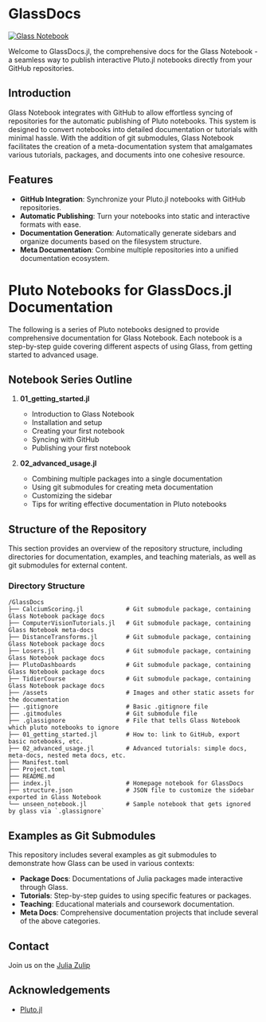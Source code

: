 # GlassDocs

[![Glass Notebook](https://img.shields.io/badge/Docs-Glass%20Notebook-aquamarine.svg)](https://glassnotebook.io/r/g7gi-y9zvTVvRLrmptnbP/index.jl)

Welcome to GlassDocs.jl, the comprehensive docs for the Glass Notebook - a seamless way to publish interactive Pluto.jl notebooks directly from your GitHub repositories.

## Introduction

Glass Notebook integrates with GitHub to allow effortless syncing of repositories for the automatic publishing of Pluto notebooks. This system is designed to convert notebooks into detailed documentation or tutorials with minimal hassle. With the addition of git submodules, Glass Notebook facilitates the creation of a meta-documentation system that amalgamates various tutorials, packages, and documents into one cohesive resource.

## Features

- **GitHub Integration**: Synchronize your Pluto.jl notebooks with GitHub repositories.
- **Automatic Publishing**: Turn your notebooks into static and interactive formats with ease.
- **Documentation Generation**: Automatically generate sidebars and organize documents based on the filesystem structure.
- **Meta Documentation**: Combine multiple repositories into a unified documentation ecosystem.

# Pluto Notebooks for GlassDocs.jl Documentation

The following is a series of Pluto notebooks designed to provide comprehensive documentation for Glass Notebook. Each notebook is a step-by-step guide covering different aspects of using Glass, from getting started to advanced usage.

## Notebook Series Outline

1. **01_getting_started.jl**
    - Introduction to Glass Notebook
    - Installation and setup
    - Creating your first notebook
    - Syncing with GitHub
    - Publishing your first notebook

2. **02_advanced_usage.jl**
    - Combining multiple packages into a single documentation
    - Using git submodules for creating meta documentation
    - Customizing the sidebar
    - Tips for writing effective documentation in Pluto notebooks

## Structure of the Repository

This section provides an overview of the repository structure, including directories for documentation, examples, and teaching materials, as well as git submodules for external content.

### Directory Structure

```
/GlassDocs
├── CalciumScoring.jl            # Git submodule package, containing Glass Notebook package docs
├── ComputerVisionTutorials.jl   # Git submodule package, containing Glass Notebook meta-docs
├── DistanceTransforms.jl        # Git submodule package, containing Glass Notebook package docs
├── Losers.jl                    # Git submodule package, containing Glass Notebook package docs
├── PlutoDashboards              # Git submodule package, containing Glass Notebook package docs
├── TidierCourse                 # Git submodule package, containing Glass Notebook package docs
├── /assets                      # Images and other static assets for the documentation
├── .gitignore                   # Basic .gitignore file
├── .gitmodules                  # Git submodule file
├── .glassignore                 # File that tells Glass Notebook which pluto notebooks to ignore
├── 01_getting_started.jl        # How to: link to GitHub, export basic notebooks, etc.
├── 02_advanced_usage.jl         # Advanced tutorials: simple docs, meta-docs, nested meta docs, etc.
├── Manifest.toml
├── Project.toml
├── README.md
├── index.jl                     # Homepage notebook for GlassDocs
├── structure.json               # JSON file to customize the sidebar exported in Glass Notebook
└── unseen_notebook.jl           # Sample notebook that gets ignored by glass via `.glassignore`
```

## Examples as Git Submodules

This repository includes several examples as git submodules to demonstrate how Glass can be used in various contexts:

- **Package Docs**: Documentations of Julia packages made interactive through Glass.
- **Tutorials**: Step-by-step guides to using specific features or packages.
- **Teaching**: Educational materials and coursework documentation.
- **Meta Docs**: Comprehensive documentation projects that include several of the above categories.

## Contact
Join us on the [Julia Zulip](https://julialang.zulipchat.com/#narrow/stream/428178-glassnotebook)

## Acknowledgements

- [Pluto.jl](https://github.com/fonsp/Pluto.jl)



